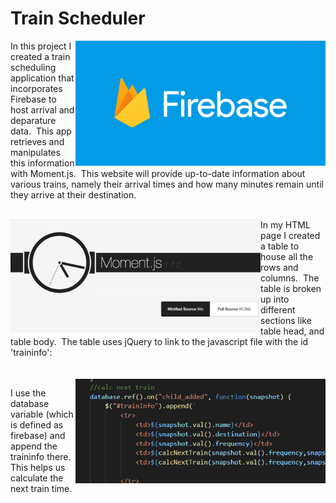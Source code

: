 # Train Scheduler
<img src="images/social.png" alt="Drawing" style="width: 400px; float: right;" />

In this project I created a train scheduling application that incorporates Firebase to host arrival and deparature data.&nbsp; This app retrieves and manipulates this information with Moment.js.&nbsp; This website will provide up-to-date information about various trains, namely their arrival times and how many minutes remain until they arrive at their destination.
<br>
<br>

<img src="images/momentjs.png" alt="Drawing" style="width: 400px; float: left;" /> In my HTML page I created a table to house all the rows and columns. &nbsp;The table is broken up into different sections like table head, and table body.&nbsp; The table uses jQuery to link to the javascript file with the id 'traininfo':<br><br><br>
<img src="images/Train.PNG" alt="Drawing" style="width: 400px; float: right;" />

I use the database variable (which is defined as firebase) and append the traininfo there.&nbsp; This helps us calculate the next train time.


 
